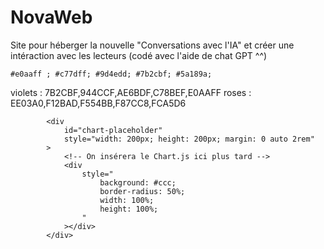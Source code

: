 # NovaWeb

Site pour héberger la nouvelle "Conversations avec l'IA" et créer une intéraction avec les lecteurs (codé avec l'aide de chat GPT ^^)

    #e0aaff ; #c77dff; #9d4edd; #7b2cbf; #5a189a;

violets : 7B2CBF,944CCF,AE6BDF,C78BEF,E0AAFF
roses : EE03A0,F12BAD,F554BB,F87CC8,FCA5D6

<!-- Camembert placeholder -->

            <div
                id="chart-placeholder"
                style="width: 200px; height: 200px; margin: 0 auto 2rem"
            >
                <!-- On insérera le Chart.js ici plus tard -->
                <div
                    style="
                        background: #ccc;
                        border-radius: 50%;
                        width: 100%;
                        height: 100%;
                    "
                ></div>
            </div>
